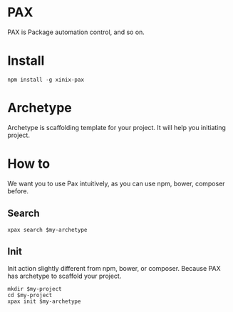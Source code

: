 PAX
===

PAX is Package automation control, and so on.

# Install

```
npm install -g xinix-pax
```

# Archetype

Archetype is scaffolding template for your project. It will help you initiating
project.

# How to

We want you to use Pax intuitively, as you can use npm, bower, composer before.

## Search

```
xpax search $my-archetype
```

## Init

Init action slightly different from npm, bower, or composer. Because PAX has archetype
to scaffold your project.

```
mkdir $my-project
cd $my-project
xpax init $my-archetype
```



